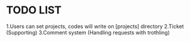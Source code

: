 # TODO LIST
1.Users can set projects, codes will write on [projects] directory
2.Ticket (Supporting)
3.Comment system (Handling requests with trothling)
